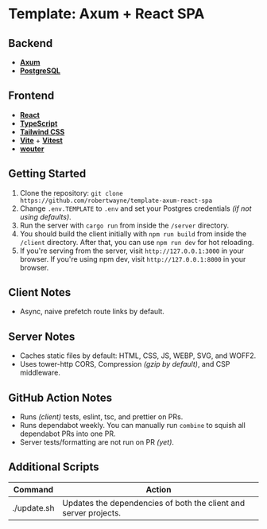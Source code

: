 # Template: Axum + React SPA

## Backend

- __[Axum](https://github.com/tokio-rs/axum)__
- __[PostgreSQL](https://www.postgresql.org)__

## Frontend

- __[React](https://reactjs.org)__
- __[TypeScript](https://www.typescriptlang.org)__
- __[Tailwind CSS](https://tailwindcss.com)__
- __[Vite](https://vitejs.dev/)__ + __[Vitest](https://vitest.dev/)__
- __[wouter](https://github.com/molefrog/wouter)__

## Getting Started

1. Clone the repository: `git clone https://github.com/robertwayne/template-axum-react-spa`
2. Change `.env.TEMPLATE` to `.env` and set your Postgres credentials _(if not using defaults)_.
3. Run the server with `cargo run` from inside the `/server` directory.
4. You should build the client initially with `npm run build` from inside the `/client` directory. After that, you can use `npm run dev` for hot reloading.
5. If you're serving from the server, visit `http://127.0.0.1:3000` in your browser. If you're using npm dev, visit `http://127.0.0.1:8000` in your browser.

## Client Notes

- Async, naive prefetch route links by default.

## Server Notes

- Caches static files by default: HTML, CSS, JS, WEBP, SVG, and WOFF2.
- Uses tower-http CORS, Compression _(gzip by default)_, and CSP middleware.

## GitHub Action Notes

- Runs _(client)_ tests, eslint, tsc, and prettier on PRs.
- Runs dependabot weekly. You can manually run `combine` to squish all dependabot PRs into one PR.
- Server tests/formatting are not run on PR _(yet)_.

## Additional Scripts

| Command | Action |
|---------|--------|
| ./update.sh | Updates the dependencies of both the client and server projects. |
